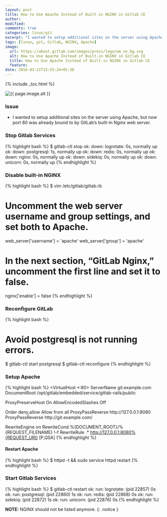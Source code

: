 ```yaml
---
layout: post
title: How to Use Apache Instead of Built-in NGINX in Gitlab CE
author:
modified:
comments: true
categories: linux/git
excerpt: "I wanted to setup additional sites on the server using Apache, but now port 80 was already bound to by GitLab’s built-in Nginx web server."
tags: [linux, git, Gitlab, NGINX, Apache]
image:
  url: https://about.gitlab.com/images/press/logo/wm_no_bg.svg
  alt: How to Use Apache Instead of Built-in NGINX in Gitlab CE
  title: How to Use Apache Instead of Built-in NGINX in Gitlab CE
  feature:
date: 2016-03-21T15:25:24+05:30
---
```



{% include _toc.html %}

<img src="{{ page.image.url }}" alt="{{ page.image.alt }}" title="{{ page.image.title }}">

### Issue

* I wanted to setup additional sites on the server using Apache, but now port 80 was already bound to by GitLab’s built-in Nginx web server.

### Stop Gitlab Services

{% highlight bash %}
$ gitlab-ctl stop
ok: down: logrotate: 0s, normally up
ok: down: postgresql: 1s, normally up
ok: down: redis: 0s, normally up
ok: down: nginx: 0s, normally up
ok: down: sidekiq: 0s, normally up
ok: down: unicorn: 0s, normally up
{% endhighlight %}

### Disable built-in NGINX

{% highlight bash %}
$ vim /etc/gitlab/gitlab.rb

# Uncomment the web server username and group settings, and set both to Apache.
web_server['username'] = 'apache'
web_server['group'] = 'apache'

# In the next section, “GitLab Nginx,” uncomment the first line and set it to false.
nginx['enable'] = false
{% endhighlight %}

### Reconfigure GitLab
{% highlight bash %}
# Avoid postgresql is not running errors.
$ gitlab-ctl start postgresql
$ gitlab-ctl reconfigure
{% endhighlight %}

### Setup Apache

{% highlight bash %}
<VirtualHost *:80>
  ServerName git.example.com
  DocumentRoot /opt/gitlab/embedded/service/gitlab-rails/public

  ProxyPreserveHost On
  AllowEncodedSlashes Off

  <Location />
    Order deny,allow
    Allow from all
    ProxyPassReverse http://127.0.0.1:8080
    ProxyPassReverse http://git.example.com/
  </Location>

  RewriteEngine on
  RewriteCond %{DOCUMENT_ROOT}/%{REQUEST_FILENAME} !-f
  RewriteRule .* http://127.0.0.1:8080%{REQUEST_URI} [P,QSA]
</VirtualHost>
{% endhighlight %}

#### Restart Apache
{% highlight bash %}
$ httpd -t && sudo service httpd restart
{% endhighlight %}

### Start Gitlab Services

{% highlight bash %}
$ gitlab-ctl restart
ok: run: logrotate: (pid 22857) 0s
ok: run: postgresql: (pid 22860) 1s
ok: run: redis: (pid 22868) 0s
ok: run: sidekiq: (pid 22872) 1s
ok: run: unicorn: (pid 22876) 0s
{% endhighlight %}

**NOTE:** NGINX should not be listed anymore.
{: .notice }
